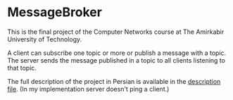 # MessageBroker
This is the final project of the Computer Networks course at The Amirkabir University of Technology.

A client can subscribe one topic or more or publish a message with a topic. The server sends the message published in a topic to all clients listening to that topic.

The full description of the project in Persian is available in the [description file](description.pdf). (In my implementation server doesn't ping a client.)


